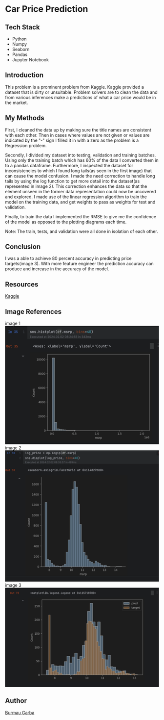 # Car Price Prediction
## Tech Stack
* Python
* Numpy
* Seaborn
* Pandas
* Jupyter Notebook
## Introduction 
This problem is a prominent problem from Kaggle. Kaggle provided a dataset that is dirty or unsuitable.
Problem solvers are to clean the data and from various inferences make a predictions of what a car price would be 
in the market.
## My Methods
First, I cleaned the data up by making sure the title names are consistent with each other. Then in cases where values are 
not given or values are indicated by the "-" sign I filled it in with a zero as the problem is a Regression problem.

Secondly, I divided my dataset into testing, validation and training batches. Using only the training batch which has 60% 
of the data I converted them in to a pandas dataframe. Furthermore, I inspected the dataset for inconsistencies to which I found 
long tails(as seen in the first image) that can cause the model confusion. I made the need correction to handle long tails by using the log function
to get more detail into the dataset(as represented in image 2). This correction enhances the data so that the element unseen in the former data representation
could now be uncovered and explored. I made use of the linear regression algorithm to train the model on the training data, and get weights to pass as weights for
test and validation.

Finally, to train the data I implemented the RMSE to give me the confidence of the model as opposed to the plotting diagrams each time.

Note: The train, tests, and validation were all done in isolation of each other.

## Conclusion
I was a able to achieve 80 percent accuracy in predicting price targets(image 3). With more feature engineer the prediction accuracy can
produce and increase in the accuracy of the model.

## Resources
[Kaggle](https://www.kaggle.com/datasets/CooperUnion/cardataset)

## Image References
image 1 ![long-tail](images/Longtail.png)
image 2 ![log_tail](images/Log_tail.png)
image 3 ![target](images/target.png)

## Author
[Burmau Garba](https://github.com/BURMAUG)

